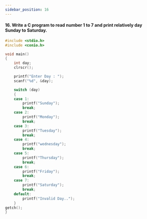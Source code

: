 ```yaml
---
sidebar_position: 16
---
```


#### 16. Write a C program to read number 1 to 7 and print relatively day Sunday to Saturday.

```c
#include <stdio.h>
#include <conio.h>

void main()
{
    int day;
    clrscr();

    printf("Enter Day : ");
    scanf("%d", &day);

    switch (day)
    {
    case 1:
        printf("Sunday");
        break;
    case 2:
        printf("Monday");
        break;
    case 3:
        printf("Tuesday");
        break;
    case 4:
        printf("wednesday");
        break;
    case 5:
        printf("Thursday");
        break;
    case 6:
        printf("Friday");
        break;
    case 7:
        printf("Saturday");
        break;
    default:
        printf("Invalid Day..");
    }
getch();
}
```

<!--
### Output

![d](outputs\16.jpg)
 -->
